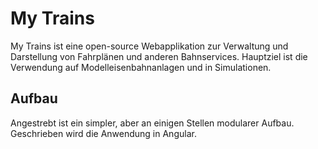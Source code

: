 # My Trains
My Trains ist eine open-source Webapplikation zur Verwaltung und Darstellung von Fahrplänen und anderen Bahnservices.
Hauptziel ist die Verwendung auf Modelleisenbahnanlagen und in Simulationen. 

## Aufbau
Angestrebt ist ein simpler, aber an einigen Stellen modularer Aufbau. 
Geschrieben wird die Anwendung in Angular. 